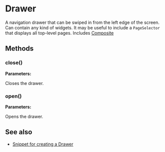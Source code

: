 ---
---
# Drawer
A navigation drawer that can be swiped in from the left edge of the screen. Can contain any kind of widgets. It may be useful to include a `PageSelector` that displays all top-level pages.
Includes [Composite](Composite.md)

## Methods
### close()


**Parameters:**



Closes the drawer.

### open()


**Parameters:**



Opens the drawer.


## See also
- [Snippet for creating a Drawer](https://github.com/eclipsesource/tabris-js/blob/v1.3.0/snippets/drawer/drawer.js)
